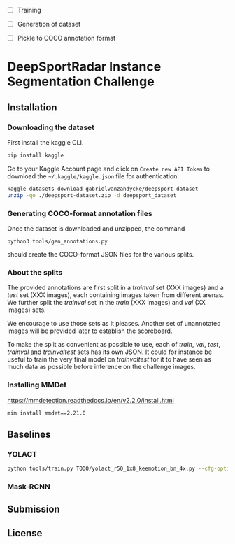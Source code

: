 - [ ] Training
- [ ] Generation of dataset
- [ ] Pickle to COCO annotation format


# DeepSportRadar Instance Segmentation Challenge

## Installation

### Downloading the dataset

First install the kaggle CLI.

```bash
pip install kaggle
```

Go to your Kaggle Account page and click on `Create new API Token` to download the `~/.kaggle/kaggle.json` file for authentication.

```bash
kaggle datasets download gabrielvanzandycke/deepsport-dataset
unzip -qo ./deepsport-dataset.zip -d deepsport_dataset
```

### Generating COCO-format annotation files

Once the dataset is downloaded and unzipped, the command

```
python3 tools/gen_annotations.py
```

should create the COCO-format JSON files for the various splits.

### About the splits

The provided annotations are first split in a *trainval* set (XXX images) and a *test* set (XXX images), each containing images taken from different arenas. We further split the *trainval* set in the *train* (XXX images) and *val* (XX images) sets.

We encourage to use those sets as it pleases. Another set of unannotated images will be provided later to establish the scoreboard.

To make the split as convenient as possible to use, each of *train*, *val*, *test*, *trainval* and *trainvaltest* sets has its own JSON. It could for instance be useful to train the very final model on *trainvaltest* for it to have seen as much data as possible before inference on the challenge images.

### Installing MMDet

https://mmdetection.readthedocs.io/en/v2.2.0/install.html


```
mim install mmdet==2.21.0
```

## Baselines

### YOLACT

```bash
python tools/train.py TODO/yolact_r50_1x8_keemotion_bn_4x.py --cfg-options optimizer.lr=0.003
```

### Mask-RCNN

## Submission

## License